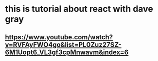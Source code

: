 # this is tutorial about react with dave gray
## https://www.youtube.com/watch?v=RVFAyFWO4go&list=PL0Zuz27SZ-6M1Uopt6_VL3gf3cpMnwavm&index=6
